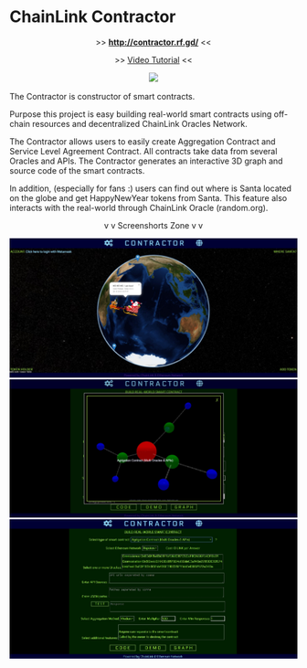 # ChainLink Contractor

<p align="center">>> <a href = "http://contractor.rf.gd/"><b>http://contractor.rf.gd/</b></a> <<</p>
<p align="center">>> <a href = #">Video Tutorial</a> <<</p>
<!-- <p align="center"><img src="https://img.shields.io/badge/STATUS-ONLINE-gsuccess"/></p>-->
<p align="center"><img src="https://img.shields.io/badge/STATUS-DEVELOPMENT-green"/></p>

The Contractor is constructor of smart contracts.

Purpose this project is easy building real-world smart contracts using off-chain resources and decentralized ChainLink Oracles Network.

The Contractor allows users to easily create Aggregation Contract and Service Level Agreement Contract. All contracts take data from several Oracles and APIs. The Contractor generates an interactive 3D graph and source code of the smart contracts.

In addition, (especially for fans :) users can find out where is Santa located on the globe and get HappyNewYear tokens from Santa. This feature also interacts with the real-world through ChainLink Oracle (random.org).


<p align="center">v v  Screenshorts Zone  v v</p>

![ScreenShort](https://raw.githubusercontent.com/alekcangp/ChainLinkContractor/master/img/1.jpg)
![ScreenShort](https://raw.githubusercontent.com/alekcangp/ChainLinkContractor/master/img/2.jpg)
![ScreenShort](https://raw.githubusercontent.com/alekcangp/ChainLinkContractor/master/img/3.jpg)




